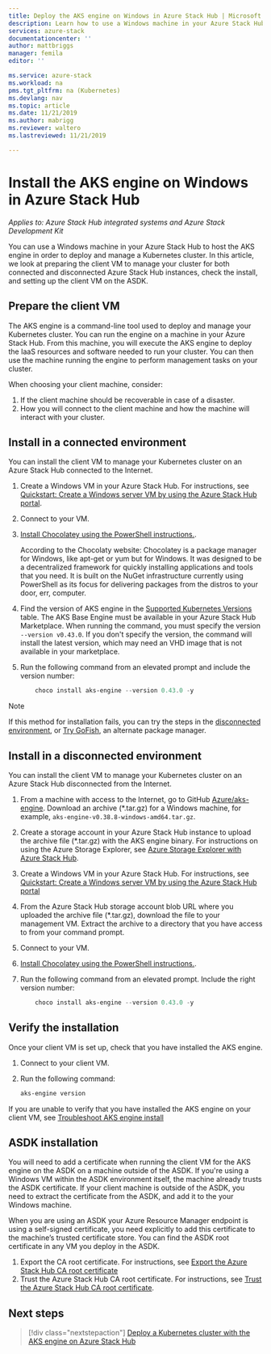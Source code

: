 ```yaml
---
title: Deploy the AKS engine on Windows in Azure Stack Hub | Microsoft Docs
description: Learn how to use a Windows machine in your Azure Stack Hub to host the AKS engine in order to deploy and manage a Kubernetes cluster.
services: azure-stack
documentationcenter: ''
author: mattbriggs
manager: femila
editor: ''

ms.service: azure-stack
ms.workload: na
pms.tgt_pltfrm: na (Kubernetes)
ms.devlang: nav
ms.topic: article
ms.date: 11/21/2019
ms.author: mabrigg
ms.reviewer: waltero
ms.lastreviewed: 11/21/2019

---
```


# Install the AKS engine on Windows in Azure Stack Hub

*Applies to: Azure Stack Hub integrated systems and Azure Stack Development Kit*

You can use a Windows machine in your Azure Stack Hub to host the AKS engine in order to deploy and manage a Kubernetes cluster. In this article, we look at preparing the client VM to manage your cluster for both connected and disconnected Azure Stack Hub instances, check the install, and setting up the client VM on the ASDK.

## Prepare the client VM

The AKS engine is a command-line tool used to deploy and manage your Kubernetes cluster. You can run the engine on a machine in your Azure Stack Hub. From this machine, you will execute the AKS engine to deploy the IaaS resources and software needed to run your cluster. You can then use the machine running the engine to perform management tasks on your cluster.

When choosing your client machine, consider:

1. If the client machine should be recoverable in case of a disaster.
3. How you will connect to the client machine and how the machine will interact with your cluster.

## Install in a connected environment

You can install the client VM to manage your Kubernetes cluster on an Azure Stack Hub connected to the Internet.

1. Create a Windows VM in your Azure Stack Hub. For instructions, see [Quickstart: Create a Windows server VM by using the Azure Stack Hub portal](https://docs.microsoft.com/azure-stack/user/azure-stack-quick-windows-portal).
2. Connect to your VM.
3. [Install Chocolatey using the PowerShell instructions.](https://chocolatey.org/install#install-with-powershellexe). 

    According to the Chocolaty website: Chocolatey is a package manager for Windows, like apt-get or yum but for Windows. It was designed to be a decentralized framework for quickly installing applications and tools that you need. It is built on the NuGet infrastructure currently using PowerShell as its focus for delivering packages from the distros to your door, err, computer.
4. Find the version of AKS engine in the [Supported Kubernetes Versions](https://github.com/Azure/aks-engine/blob/master/docs/topics/azure-stack.md#supported-kubernetes-versions) table. The AKS Base Engine must be available in your Azure Stack Hub Marketplace. When running the command, you must specify the version `--version v0.43.0`. If you don't specify the version, the command will install the latest version, which may need an VHD image that is not available in your marketplace.
5. Run the following command from an elevated prompt and include the version number:

    ```PowerShell  
        choco install aks-engine --version 0.43.0 -y
    ```

> [!Note]  
> If this method for installation fails, you can try the steps in the [disconnected environment](#install-in-a-disconnected-environment), or [Try GoFish](azure-stack-kubernetes-aks-engine-troubleshoot.md#try-gofish), an alternate package manager.

## Install in a disconnected environment

You can install the client VM to manage your Kubernetes cluster on an Azure Stack Hub disconnected from the Internet.

1.  From a machine with access to the Internet, go to GitHub [Azure/aks-engine](https://github.com/Azure/aks-engine/releases/latest). Download an archive (*.tar.gz) for a Windows machine, for example, `aks-engine-v0.38.8-windows-amd64.tar.gz`.

2.  Create a storage account in your Azure Stack Hub instance to upload the archive file (*.tar.gz) with the AKS engine binary. For instructions on using the Azure Storage Explorer, see [Azure Storage Explorer with Azure Stack Hub](https://docs.microsoft.com/azure-stack/user/azure-stack-storage-connect-se).

3. Create a Windows VM in your Azure Stack Hub. For instructions, see [Quickstart: Create a Windows server VM by using the Azure Stack Hub portal](https://docs.microsoft.com/azure-stack/user/azure-stack-quick-windows-portal)

4.  From the Azure Stack Hub storage account blob URL where you uploaded the archive file (*.tar.gz), download the file to your management VM. Extract the archive to a directory that you have access to from your command prompt.

5. Connect to your VM.

6. [Install Chocolatey using the PowerShell instructions.](https://chocolatey.org/install#install-with-powershellexe). 

7.  Run the following command from an elevated prompt. Include the right version number:

    ```PowerShell  
        choco install aks-engine --version 0.43.0 -y
    ```

## Verify the installation

Once your client VM is set up, check that you have installed the AKS engine.

1. Connect to your client VM.
2. Run the following command:

    ```PowerShell  
    aks-engine version
    ```

If you are unable to verify that you have installed the AKS engine on your client VM, see [Troubleshoot AKS engine install](azure-stack-kubernetes-aks-engine-troubleshoot.md)


## ASDK installation

You will need to add a certificate when running the client VM for the AKS engine on the ASDK on a machine outside of the ASDK. If you're using a Windows VM within the ASDK environment itself, the machine already trusts the ASDK certificate. If your client machine is outside of the ASDK, you need to extract the certificate from the ASDK, and add it to the your Windows machine.

When you are using an ASDK your Azure Resource Manager endpoint is using a self-signed certificate, you need explicitly to add this certificate to the machine’s trusted certificate store. You can find the ASDK root certificate in any VM you deploy in the ASDK.

1. Export the CA root certificate. For instructions, see [Export the Azure Stack Hub CA root certificate](https://docs.microsoft.com/azure-stack/user/azure-stack-version-profiles-azurecli2#export-the-azure-stack-ca-root-certificate)
2. Trust the Azure Stack Hub CA root certificate. For instructions, see [Trust the Azure Stack Hub CA root certificate](https://docs.microsoft.com/azure-stack/user/azure-stack-version-profiles-azurecli2#trust-the-azure-stack-ca-root-certificate).

## Next steps

> [!div class="nextstepaction"]
> [Deploy a Kubernetes cluster with the AKS engine on Azure Stack Hub](azure-stack-kubernetes-aks-engine-deploy-cluster.md)
